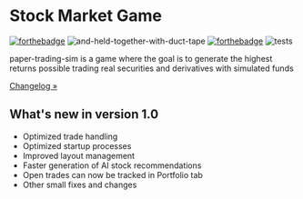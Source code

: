 # Stock Market Game

[![forthebadge](https://forthebadge.com/images/badges/made-with-python.svg)](https://forthebadge.com)
![and-held-together-with-duct-tape](https://github.com/KingRay171/paper-trading-sim/assets/33167191/03145542-8913-4c44-bad0-b1c4641c6860)
[![forthebadge](https://forthebadge.com/images/badges/powered-by-qt.svg)](https://forthebadge.com)
![tests](https://github.com/KingRay171/paper-trading-sim/actions/workflows/tests.yml/badge.svg)



paper-trading-sim is a game where the goal is to generate the highest returns possible trading real securities and derivatives with simulated funds

[Changelog »](https://github.com/KingRay171/paper-trading-sim/blob/main/CHANGELOG.rst)

What's new in version 1.0
-------------------------
- Optimized trade handling
- Optimized startup processes
- Improved layout management
- Faster generation of AI stock recommendations
- Open trades can now be tracked in Portfolio tab
- Other small fixes and changes

